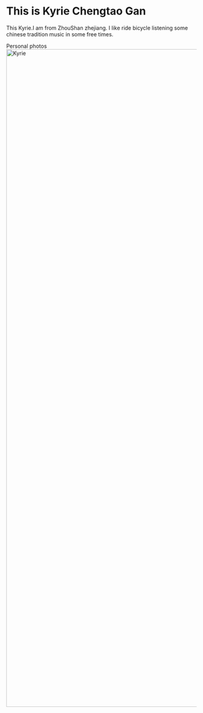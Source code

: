 <!DOCTYPE html>
<html>
<body>

<h1>This is Kyrie Chengtao Gan</h1>
<p>This Kyrie.I am from ZhouShan zhejiang. I like ride bicycle listening some chinese tradition music in some free times.</p

<h2>Personal photos</h2>
<img src="https://i.postimg.cc/bYLYy2py/20230306204906.jpg" alt="Kyrie" width="1280" height="1740">

</body>  
</html> 
</body> 
</html> 
